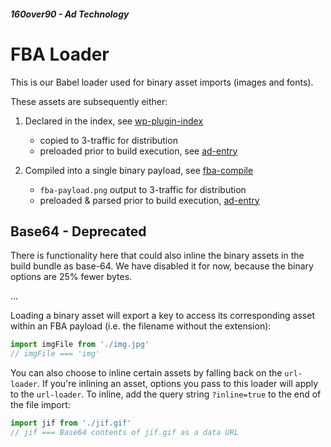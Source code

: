 ##### 160over90 - Ad Technology

# FBA Loader

This is our Babel loader used for binary asset imports (images and fonts).

These assets are subsequently either:

1. Declared in the index, see [wp-plugin-index](https://github.com/ff0000-ad-tech/wp-plugin-index)

   - copied to 3-traffic for distribution
   - preloaded prior to build execution, see [ad-entry](https://github.com/ff0000-ad-tech/ad-entry)

2. Compiled into a single binary payload, see [fba-compile](https://github.com/ff0000-ad-tech/fba-compiler)

   - `fba-payload.png` output to 3-traffic for distribution
   - preloaded & parsed prior to build execution, [ad-entry](https://github.com/ff0000-ad-tech/ad-entry)

## Base64 - Deprecated

There is functionality here that could also inline the binary assets in the build bundle as base-64. We have disabled it for now, because the binary options are 25% fewer bytes.

...

Loading a binary asset will export a key to access its corresponding asset within an FBA payload (i.e. the filename without the extension):

```js
import imgFile from './img.jpg'
// imgFile === 'img'
```

You can also choose to inline certain assets by falling back on the `url-loader`. If you're inlining an asset, options you pass to this loader will apply to the `url-loader`. To inline, add the query string `?inline=true` to the end of the file import:

```js
import jif from './jif.gif'
// jif === Base64 contents of jif.gif as a data URL
```

